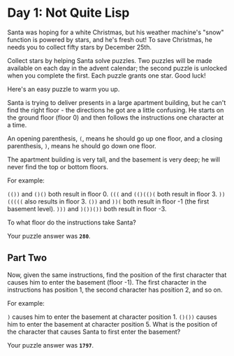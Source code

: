 # Day 1: Not Quite Lisp 

Santa was hoping for a white Christmas, but his weather machine's
"snow" function is powered by stars, and he's fresh out! To save
Christmas, he needs you to collect fifty stars by December 25th.

Collect stars by helping Santa solve puzzles. Two puzzles will be made
available on each day in the advent calendar; the second puzzle is
unlocked when you complete the first. Each puzzle grants one star.
Good luck!

Here's an easy puzzle to warm you up.

Santa is trying to deliver presents in a large apartment building, but
he can't find the right floor - the directions he got are a little
confusing. He starts on the ground floor (floor 0) and then follows
the instructions one character at a time.

An opening parenthesis, `(`, means he should go up one floor, and a
closing parenthesis, `)`, means he should go down one floor.

The apartment building is very tall, and the basement is very deep; he
will never find the top or bottom floors.

For example:

`(())` and `()()` both result in floor 0.
`(((` and `(()(()(` both result in floor 3.
`))(((((` also results in floor 3.
`())` and `))(` both result in floor -1 (the first basement level).
`)))` and `)())())` both result in floor -3.

To what floor do the instructions take Santa?

Your puzzle answer was **`280`**.

## Part Two

Now, given the same instructions, find the position of the first
character that causes him to enter the basement (floor -1). The first
character in the instructions has position 1, the second character has
position 2, and so on.

For example:

`)` causes him to enter the basement at character position 1.
`()())` causes him to enter the basement at character position 5.
What is the position of the character that causes Santa to first enter the basement?

Your puzzle answer was **`1797`**.
